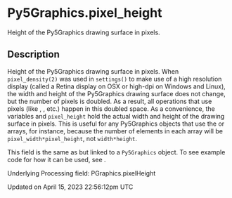 # Py5Graphics.pixel_height

Height of the Py5Graphics drawing surface in pixels.

## Description

Height of the Py5Graphics drawing surface in pixels. When `pixel_density(2)` was used in `settings()` to make use of a high resolution display (called a Retina display on OSX or high-dpi on Windows and Linux), the width and height of the Py5Graphics drawing surface does not change, but the number of pixels is doubled. As a result, all operations that use pixels (like [](py5graphics_load_pixels), []([](py5graphics_get_pixels)), etc.) happen in this doubled space. As a convenience, the variables [](py5graphics_pixel_width) and `pixel_height` hold the actual width and height of the drawing surface in pixels. This is useful for any Py5Graphics objects that use the [](py5graphics_pixels) or [](py5graphics_np_pixels) arrays, for instance, because the number of elements in each array will be `pixel_width*pixel_height`, not `width*height`.

This field is the same as [](sketch_pixel_height) but linked to a `Py5Graphics` object. To see example code for how it can be used, see [](sketch_pixel_height).

Underlying Processing field: PGraphics.pixelHeight

Updated on April 15, 2023 22:56:12pm UTC

